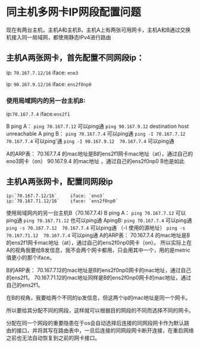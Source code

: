 # 同主机多网卡IP网段配置问题
现在有两台主机，主机A和主机B，主机A上有两张可用网卡，主机A和B通过交换机接入同一局域网，都使用静态IPv4进行路由
## 主机A两张网卡，首先配置不同网段ip：
ip: `70.167.7.12/16`   iface: `eno3`  

ip: `90.167.9.12/16`   iface: `ens2f0np0`   

### 使用局域网内的另一台主机B:
ip:`70.167.7.4` iface:`ens2f1`  

B ping A：
`ping 70.167.7.12`  可以ping通
`ping 90.167.9.12`  destination host unreachable
A ping B：
`ping 70.167.7.4`   可以ping通
`ping -I 70.167.7.12  70.167.7.4` 可以ping'通
`ping -I 90.167.9.12  70.167.7.4` 可以ping通

A的ARP表：
70.167.7.4 的mac地址是B的ens2f1网卡mac地址（at），通过自己的eno3网卡（on）
90.167.9.4 的mac地址<imcomplete> ，通过自己的ens2f0np0
B也是如此
## 主机A两张网卡，配置同网段ip
	ip:`70.167.7.12/16`     iface: `eno3`
	ip:`70.167.71.12/16`    iface: `ens2f0np0`
使用局域网内的另一台主机B（70.167.7.4)
B ping A：
`ping 70.167.7.12` 可以ping通
`ping 70.167.71.12` 也可以ping通
ApingB:
`ping 70.167.7.4` 可以ping通
`ping -s 70.167.7.12  70.167.7.4` 可以ping通 （-I 使用的源地址）
`ping -s 70.167.71.12  70.167.7.4` 可以ping通
A的ARP表：
70.167.7.4 的mac地址是B的ens2f1网卡mac地址（at），通过自己的ens2f0np0网卡（on）。
所以实际上在A的视角我要给B发信息，我不会两个网卡都用，只会用其中一个，用的是metric值更小的那个iface。


B的ARP表：
70.167.7.12的mac地址是B的ens2f0np0网卡的mac地址，通过自己的ens2f1。
70.167.71.12的mac地址同样是B的ens2f0np0网卡的mac地址，通过自己的ens2f1。


在B的视角，我要给两个不同的ip发信息，但这两个ip的mac地址是同一个网卡。


所以要给其分配不同的网段，这样就可以根据目的网段的不同而选择不同的网卡。

分配在同一个网段的重要隐患在于os会自动选择后连接的同网段网卡作为默认路由的接口，并将其写在路由表中，一旦后连接的同网段网卡断开连接，在重启网络之前也无法自动恢复到之前的网卡接口。

